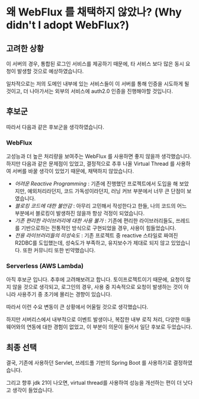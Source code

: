 # 왜 WebFlux 를 채택하지 않았나? (Why didn't I adopt WebFlux?)

## 고려한 상황

이 서버의 경우, 통합된 로그인 서비스를 제공하기 때문에, 타 서비스 보다 많은 동시 요청이 발생할 것으로 예상하였습니다.

일차적으로는 저의 도메인 내부에 있는 서비스들이 이 서버를 통해 인증을 시도하게 될 것이고,
더 나아가서는 외부의 서비스에 auth2.0 인증을 진행해야할 것입니다.

## 후보군
따라서 다음과 같은 후보군을 생각하였습니다.

### WebFlux
고성능과 더 높은 처리량을 보여주는 WebFlux 를 사용하면 좋지 않을까 생각했습니다.
하지만 다음과 같은 문제점이 있었고, 결정적으로 추후 나올 Virtual Thread 를 사용하여 서버를 바꿀 생각이 있었기 때문에, 채택하지 않았습니다.
- _어려운 Reactive Programming_ : 기존에 진행했던 프로젝트에서 도입을 해 보았지만, 예외처리라던지, 코드 가독성이라던지, 러닝 커브 부분에서 너무 큰 단점이 보였습니다.
- _블로킹 코드에 대한 불안감_ : 아무리 고민해서 작성한다고 한들, 나의 코드의 어느 부분에서 블로킹이 발생하진 않을까 항상 걱정이 되었습니다.
- _기존 편리한 라이브러리에 대한 사용 불가_ : 기존에 편리한 라이브러리들도, 쓰레드를 기반으로하는 전통적인 방식으로 구현되었을 경우, 사용이 힘들었습니다.
- _전용 라이브러리들의 미성숙도_ : 기존 프로젝트 중 reactive 스타일로 짜여진 R2DBC를 도입했는데, 성숙도가 부족하고, 유지보수가 제대로 되지 않고 있었습니다. 또한 커뮤니티 또한 빈약했습니다.

### Serverless (AWS Lambda)
아직 후보군 입니다. 추후에 고려해보려고 합니다.
토이프로젝트이기 때문에, 요청이 많지 않을 것으로 생각되고, 로그인의 경우, 사용 중 지속적으로 요청이 발생하는 것이 아니라 사용주기 중 초기에 몰리는 경향이 있습니다.

따라서 이런 수요 변동이 큰 상황에서 어울릴 것으로 생각했습니다.

하지만 서버리스에서 내부적으로 이벤트 발생이나, 복잡한 내부 로직 처리, 다양한 미들웨어와의 연동에 대한 경험이 없었고, 이 부분이 의문이 들어서 일단 후보로 두었습니다.

## 최종 선택
결국, 기존에 사용하던 Servlet, 쓰레드풀 기반의 Spring Boot 를 사용하기로 결정하였습니다.

그리고 향후 jdk 21이 나오면, virtual thread를 사용하여 성능을 개선하는 편이 더 낫다고 생각이 들었습니다.
